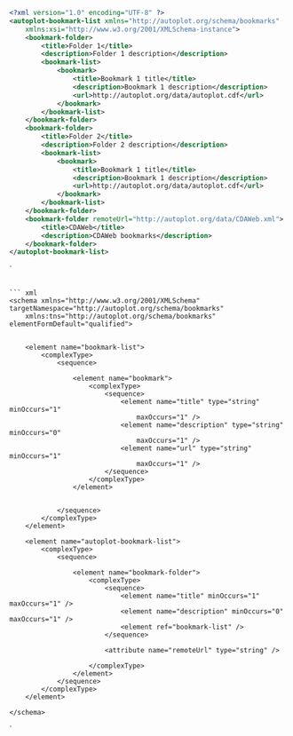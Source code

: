 ``` xml
<?xml version="1.0" encoding="UTF-8" ?>
<autoplot-bookmark-list xmlns="http://autoplot.org/schema/bookmarks"
    xmlns:xsi="http://www.w3.org/2001/XMLSchema-instance">
    <bookmark-folder>
        <title>Folder 1</title>
        <description>Folder 1 description</description>
        <bookmark-list>
            <bookmark>
                <title>Bookmark 1 title</title>
                <description>Bookmark 1 description</description>
                <url>http://autoplot.org/data/autoplot.cdf</url>
            </bookmark>
        </bookmark-list>
    </bookmark-folder>
    <bookmark-folder>
        <title>Folder 2</title>
        <description>Folder 2 description</description>
        <bookmark-list>
            <bookmark>
                <title>Bookmark 1 title</title>
                <description>Bookmark 1 description</description>
                <url>http://autoplot.org/data/autoplot.cdf</url>
            </bookmark>
        </bookmark-list>
    </bookmark-folder>
    <bookmark-folder remoteUrl="http://autoplot.org/data/CDAWeb.xml">
        <title>CDAWeb</title>
        <description>CDAWeb bookmarks</description>
    </bookmark-folder>
</autoplot-bookmark-list>
```
`
```

``` xml
<schema xmlns="http://www.w3.org/2001/XMLSchema" targetNamespace="http://autoplot.org/schema/bookmarks"
    xmlns:tns="http://autoplot.org/schema/bookmarks" elementFormDefault="qualified">


    <element name="bookmark-list">
        <complexType>
            <sequence>

                <element name="bookmark">
                    <complexType>
                        <sequence>
                            <element name="title" type="string" minOccurs="1"
                                maxOccurs="1" />
                            <element name="description" type="string" minOccurs="0"
                                maxOccurs="1" />
                            <element name="url" type="string" minOccurs="1"
                                maxOccurs="1" />
                        </sequence>
                    </complexType>
                </element>


            </sequence>
        </complexType>
    </element>

    <element name="autoplot-bookmark-list">
        <complexType>
            <sequence>

                <element name="bookmark-folder">
                    <complexType>
                        <sequence>
                            <element name="title" minOccurs="1" maxOccurs="1" />
                            <element name="description" minOccurs="0" maxOccurs="1" />
                            <element ref="bookmark-list" />
                        </sequence>

                        <attribute name="remoteUrl" type="string" />

                    </complexType>
                </element>
            </sequence>
        </complexType>
    </element>

</schema>
```
`
```

